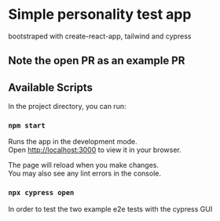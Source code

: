 # Simple personality test app

bootstraped with create-react-app, tailwind and cypress

## Note the open PR as an example PR

## Available Scripts

In the project directory, you can run:

### `npm start`

Runs the app in the development mode.\
Open [http://localhost:3000](http://localhost:3000) to view it in your browser.

The page will reload when you make changes.\
You may also see any lint errors in the console.

### `npx cypress open`

In order to test the two example e2e tests with the cypress GUI
